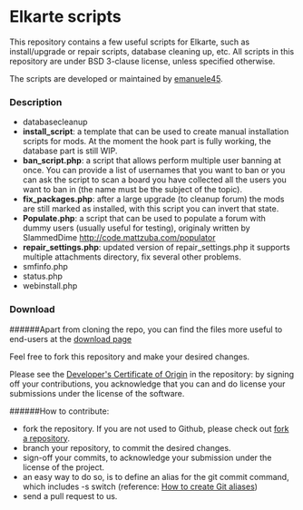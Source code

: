 Elkarte scripts
=====

This repository contains a few useful scripts for Elkarte, such as install/upgrade or repair scripts, database cleaning up, etc.
All scripts in this repository are under BSD 3-clause license, unless specified otherwise.

The scripts are developed or maintained by [emanuele45](https://github.com/emanuele45).

### Description

* databasecleanup
* **install_script**: a template that can be used to create manual installation scripts for mods. At the moment the hook part is fully working, the database part is still WIP.
* **ban_script.php**: a script that allows perform multiple user banning at once. You can provide a list of usernames that you want to ban or you can ask the script to scan a board you have collected all the users you want to ban in (the name must be the subject of the topic).
* **fix_packages.php**: after a large upgrade (to cleanup forum) the mods are still marked as installed, with this script you can invert that state.
* **Populate.php**: a script that can be used to populate a forum with dummy users (usually useful for testing), originaly written by SlammedDime http://code.mattzuba.com/populator
* **repair_settings.php**: updated version of repair_settings.php it supports multiple attachments directory, fix several other problems.
* smfinfo.php
* status.php
* webinstall.php

### Download

######Apart from cloning the repo, you can find the files more useful to end-users at the [download page](https://github.com/emanuele45/tools/downloads)

Feel free to fork this repository and make your desired changes.

Please see the [Developer's Certificate of Origin](https://github.com/norv/tools/blob/master/DCO.txt) in the repository:
by signing off your contributions, you acknowledge that you can and do license your submissions under the license of the software.

######How to contribute:
* fork the repository. If you are not used to Github, please check out [fork a repository](http://help.github.com/fork-a-repo).
* branch your repository, to commit the desired changes.
* sign-off your commits, to acknowledge your submission under the license of the project.
 * an easy way to do so, is to define an alias for the git commit command, which includes -s switch (reference: [How to create Git aliases](http://githacks.com/post/1168909216/how-to-create-git-aliases))
* send a pull request to us.

